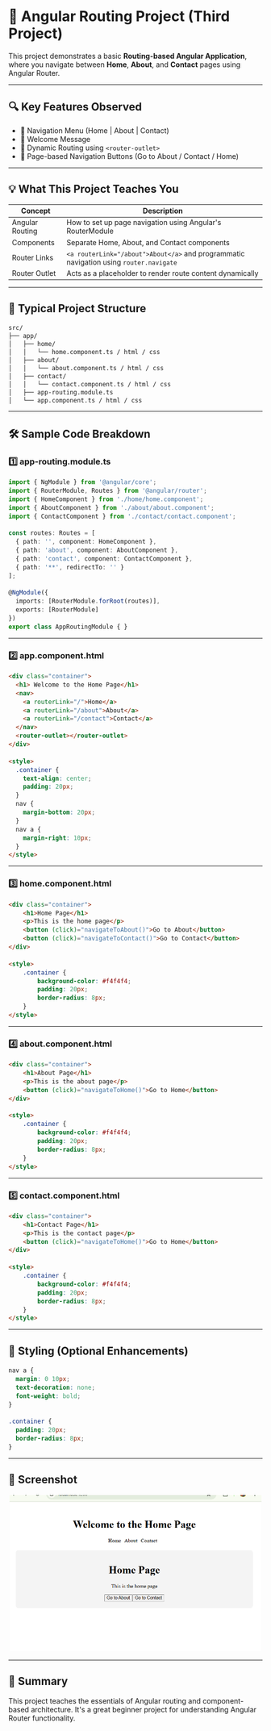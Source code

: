 
# 📌 Angular Routing Project (Third Project)

This project demonstrates a basic **Routing-based Angular Application**, where you navigate between **Home**, **About**, and **Contact** pages using Angular Router.

---

## 🔍 Key Features Observed
- 🧭 Navigation Menu (Home | About | Contact)
- 🙌 Welcome Message
- 🔄 Dynamic Routing using `<router-outlet>`
- 🧭 Page-based Navigation Buttons (Go to About / Contact / Home)

---

## 💡 What This Project Teaches You

| Concept | Description |
|--------|-------------|
| Angular Routing | How to set up page navigation using Angular's RouterModule |
| Components | Separate Home, About, and Contact components |
| Router Links | `<a routerLink="/about">About</a>` and programmatic navigation using `router.navigate` |
| Router Outlet | Acts as a placeholder to render route content dynamically |

---

## 📁 Typical Project Structure
```
src/
├── app/
│   ├── home/
│   │   └── home.component.ts / html / css
│   ├── about/
│   │   └── about.component.ts / html / css
│   ├── contact/
│   │   └── contact.component.ts / html / css
│   ├── app-routing.module.ts
│   └── app.component.ts / html / css
```

---

## 🛠 Sample Code Breakdown

### 1️⃣ app-routing.module.ts
```ts
import { NgModule } from '@angular/core';
import { RouterModule, Routes } from '@angular/router';
import { HomeComponent } from './home/home.component';
import { AboutComponent } from './about/about.component';
import { ContactComponent } from './contact/contact.component';

const routes: Routes = [
  { path: '', component: HomeComponent },
  { path: 'about', component: AboutComponent },
  { path: 'contact', component: ContactComponent },
  { path: '**', redirectTo: '' }
];

@NgModule({
  imports: [RouterModule.forRoot(routes)],
  exports: [RouterModule]
})
export class AppRoutingModule { }
```

---

### 2️⃣ app.component.html
```html
<div class="container">
  <h1> Welcome to the Home Page</h1>
  <nav>
    <a routerLink="/">Home</a>
    <a routerLink="/about">About</a>
    <a routerLink="/contact">Contact</a>
  </nav>
  <router-outlet></router-outlet>
</div>

<style>
  .container {
    text-align: center;
    padding: 20px;
  }
  nav {
    margin-bottom: 20px;
  }
  nav a {
    margin-right: 10px;
  }
</style>
```

---

### 3️⃣ home.component.html
```html
<div class="container">
    <h1>Home Page</h1>  
    <p>This is the home page</p>
    <button (click)="navigateToAbout()">Go to About</button>
    <button (click)="navigateToContact()">Go to Contact</button>
</div>

<style>
    .container {
        background-color: #f4f4f4;
        padding: 20px;
        border-radius: 8px;
    }
</style>
```

---

### 4️⃣ about.component.html
```html
<div class="container">
    <h1>About Page</h1>
    <p>This is the about page</p>
    <button (click)="navigateToHome()">Go to Home</button>
</div>

<style>
    .container {
        background-color: #f4f4f4;
        padding: 20px;
        border-radius: 8px;
    }
</style>
```

---

### 5️⃣ contact.component.html
```html
<div class="container">
    <h1>Contact Page</h1>
    <p>This is the contact page</p>
    <button (click)="navigateToHome()">Go to Home</button>
</div>

<style>
    .container {
        background-color: #f4f4f4;
        padding: 20px;
        border-radius: 8px;
    }
</style>
```

---

## 🎨 Styling (Optional Enhancements)
```css
nav a {
  margin: 0 10px;
  text-decoration: none;
  font-weight: bold;
}

.container {
  padding: 20px;
  border-radius: 8px;
}
```

---

## 📸 Screenshot

<p align="center">
  <img src="./third-project.png" width="500" alt="Angular Routing Project Screenshot"/>
</p>

---

## 🚀 Summary
This project teaches the essentials of Angular routing and component-based architecture. It's a great beginner project for understanding Angular Router functionality.
